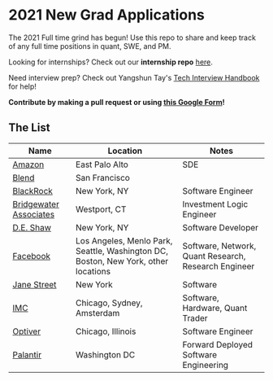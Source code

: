 # 2021 New Grad Applications
The 2021 Full time grind has begun! Use this repo to share and keep track of any full time positions in quant, SWE, and PM. 

Looking for internships? Check out our **internship repo** [here](https://github.com/Pitt-CSC/Summer2021-Internships).

Need interview prep? Check out Yangshun Tay's [Tech Interview Handbook](https://yangshun.github.io/tech-interview-handbook/) for help!

**Contribute by making a pull request or using [this Google Form](https://bit.ly/3cUV89H)!**

## The List

| Name  |  Location |  Notes |
|---|---|-------------|
|[Amazon](https://www.amazon.jobs/en/jobs/1153724/software-development-engineer)| East Palo Alto | SDE|
|[Blend](https://blend.com/company/careers/opening/?oid=ecccb3f7-d3d7-41fb-b2fb-32352c578813)| San Francisco | |
|[BlackRock](https://careers.blackrock.com/job/10999757/associate-software-engineer-applications-wilmington-de)| New York, NY | Software Engineer |
|[Bridgewater Associates](https://boards.greenhouse.io/bridgewater89/jobs/4076429002)| Westport, CT | Investment Logic Engineer |
|[D.E. Shaw](https://www.deshaw.com/careers/software-developer-new-york-2646)| New York, NY | Software Developer |
|[Facebook](https://www.facebook.com/careers/jobs/?q=university%20grad)| Los Angeles, Menlo Park, Seattle, Washington DC, Boston, New York, other locations | Software, Network, Quant Research, Research Engineer |
|[Jane Street](https://www.janestreet.com/join-jane-street/position/4743431002/) | New York | Software|
|[IMC](https://careers.imc.com/us/en/c/graduates-jobs) | Chicago, Sydney, Amsterdam | Software, Hardware, Quant Trader|
|[Optiver](https://www.optiver.com/na/en/job-opportunities/us-4200121002?foo=bar)| Chicago, Illinois | Software Engineer |
|[Palantir](https://jobs.lever.co/palantir/ab28c3a6-8c44-488b-9009-282ecfcc5dc9)| Washington DC | Forward Deployed Software Engineering|

